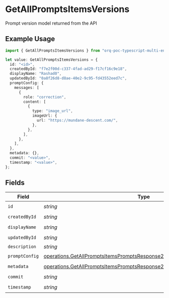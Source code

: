 # GetAllPromptsItemsVersions

Prompt version model returned from the API

## Example Usage

```typescript
import { GetAllPromptsItemsVersions } from "orq-poc-typescript-multi-env-version/models/operations";

let value: GetAllPromptsItemsVersions = {
  id: "<id>",
  createdById: "f7e2f00d-c337-4fad-ad29-f17cf16c9e18",
  displayName: "Rashad0",
  updatedById: "0a8f26d8-d8ae-40e2-9c95-fd43552eed7c",
  promptConfig: {
    messages: [
      {
        role: "correction",
        content: [
          {
            type: "image_url",
            imageUrl: {
              url: "https://mundane-descent.com/",
            },
          },
        ],
      },
    ],
  },
  metadata: {},
  commit: "<value>",
  timestamp: "<value>",
};
```

## Fields

| Field                                                                                                                                                                    | Type                                                                                                                                                                     | Required                                                                                                                                                                 | Description                                                                                                                                                              |
| ------------------------------------------------------------------------------------------------------------------------------------------------------------------------ | ------------------------------------------------------------------------------------------------------------------------------------------------------------------------ | ------------------------------------------------------------------------------------------------------------------------------------------------------------------------ | ------------------------------------------------------------------------------------------------------------------------------------------------------------------------ |
| `id`                                                                                                                                                                     | *string*                                                                                                                                                                 | :heavy_check_mark:                                                                                                                                                       | N/A                                                                                                                                                                      |
| `createdById`                                                                                                                                                            | *string*                                                                                                                                                                 | :heavy_check_mark:                                                                                                                                                       | N/A                                                                                                                                                                      |
| `displayName`                                                                                                                                                            | *string*                                                                                                                                                                 | :heavy_check_mark:                                                                                                                                                       | N/A                                                                                                                                                                      |
| `updatedById`                                                                                                                                                            | *string*                                                                                                                                                                 | :heavy_check_mark:                                                                                                                                                       | N/A                                                                                                                                                                      |
| `description`                                                                                                                                                            | *string*                                                                                                                                                                 | :heavy_minus_sign:                                                                                                                                                       | N/A                                                                                                                                                                      |
| `promptConfig`                                                                                                                                                           | [operations.GetAllPromptsItemsPromptsResponse200ApplicationJSONPromptConfig](../../models/operations/getallpromptsitemspromptsresponse200applicationjsonpromptconfig.md) | :heavy_check_mark:                                                                                                                                                       | N/A                                                                                                                                                                      |
| `metadata`                                                                                                                                                               | [operations.GetAllPromptsItemsPromptsResponse200ApplicationJSONMetadata](../../models/operations/getallpromptsitemspromptsresponse200applicationjsonmetadata.md)         | :heavy_check_mark:                                                                                                                                                       | N/A                                                                                                                                                                      |
| `commit`                                                                                                                                                                 | *string*                                                                                                                                                                 | :heavy_check_mark:                                                                                                                                                       | N/A                                                                                                                                                                      |
| `timestamp`                                                                                                                                                              | *string*                                                                                                                                                                 | :heavy_check_mark:                                                                                                                                                       | N/A                                                                                                                                                                      |